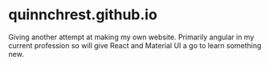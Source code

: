 # quinnchrest.github.io
Giving another attempt at making my own website. Primarily angular in my current profession so will give React and Material UI a go to learn something new.
